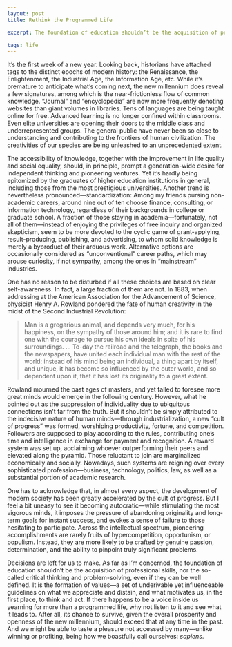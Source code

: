 ```yaml
---
layout: post
title: Rethink the Programmed Life

excerpt: The foundation of education shouldn’t be the acquisition of professional skills, nor the so-called critical thinking and problem-solving. It is the formation of values—a set of underivable yet influenceable guidelines on what we appreciate and distain, and what motivates us, in the first place, to think and act. <br /><br /> I feel a bit uneasy to see the cult of progress becoming autocratic—while stimulating the most vigorous minds, it imposes the pressure of abandoning originality and long-term goals for instant success, and evokes a sense of failure to those hesitating to participate. <br />

tags: life
---
```

It’s the first week of a new year. Looking back, historians have attached tags to the distinct epochs of modern history: the Renaissance, the Enlightenment, the Industrial Age, the Information Age, etc. While it’s premature to anticipate what’s coming next, the new millennium does reveal a few signatures, among which is the near-frictionless flow of common knowledge. “Journal” and “encyclopedia” are now more frequently denoting websites than giant volumes in libraries. Tens of languages are being taught online for free. Advanced learning is no longer confined within classrooms. Even elite universities are opening their doors to the middle class and underrepresented groups. The general public have never been so close to understanding and contributing to the frontiers of human civilization. The creativities of our species are being unleashed to an unprecedented extent.

The accessibility of knowledge, together with the improvement in life quality and social equality, should, in principle, prompt a generation-wide desire for independent thinking and pioneering ventures. Yet it’s hardly being epitomized by the graduates of higher education institutions in general, including those from the most prestigious universities. Another trend is nevertheless pronounced—standardization: Among my friends pursing non-academic careers, around nine out of ten choose finance, consulting, or information technology, regardless of their backgrounds in college or graduate school. A fraction of those staying in academia—fortunately, not all of them—instead of enjoying the privileges of free inquiry and organized skepticism, seem to be more devoted to the cyclic game of grant-applying, result-producing, publishing, and advertising, to whom solid knowledge is merely a byproduct of their arduous work. Alternative options are occasionally considered as “unconventional” career paths, which may arouse curiosity, if not sympathy, among the ones in “mainstream” industries.

One has no reason to be disturbed if all these choices are based on clear self-awareness. In fact, a large fraction of them are not. In 1883, when addressing at the American Association for the Advancement of Science, physicist Henry A. Rowland pondered the fate of human creativity in the midst of the Second Industrial Revolution:

>Man is a gregarious animal, and depends very much, for his happiness, on the sympathy of those around him; and it is rare to find one with the courage to pursue his own ideals in spite of his surroundings. ... To-day the railroad and the telegraph, the books and the newspapers, have united each individual man with the rest of the world: instead of his mind being an individual, a thing apart by itself, and unique, it has become so influenced by the outer world, and so dependent upon it, that it has lost its originality to a great extent.

Rowland mourned the past ages of masters, and yet failed to foresee more great minds would emerge in the following century. However, what he pointed out as the suppression of individuality due to ubiquitous connections isn’t far from the truth. But it shouldn’t be simply attributed to the indecisive nature of human minds—through industrialization, a new “cult of progress” was formed, worshiping productivity, fortune, and competition. Followers are supposed to play according to the rules, contributing one’s time and intelligence in exchange for payment and recognition. A reward system was set up, acclaiming whoever outperforming their peers and elevated along the pyramid. Those reluctant to join are marginalized economically and socially. Nowadays, such systems are reigning over every sophisticated profession—business, technology, politics, law, as well as a substantial portion of academic research. 

One has to acknowledge that, in almost every aspect, the development of modern society has been greatly accelerated by the cult of progress. But I feel a bit uneasy to see it becoming autocratic—while stimulating the most vigorous minds, it imposes the pressure of abandoning originality and long-term goals for instant success, and evokes a sense of failure to those hesitating to participate. Across the intellectual spectrum, pioneering accomplishments are rarely fruits of hypercompetition, opportunism, or populism. Instead, they are more likely to be crafted by genuine passion, determination, and the ability to pinpoint truly significant problems.

Decisions are left for us to make. As far as I’m concerned, the foundation of education shouldn’t be the acquisition of professional skills, nor the so-called critical thinking and problem-solving, even if they can be well defined. It is the formation of values—a set of underivable yet influenceable guidelines on what we appreciate and distain, and what motivates us, in the first place, to think and act. If there happens to be a voice inside us yearning for more than a programmed life, why not listen to it and see what it leads to. After all, its chance to survive, given the overall prosperity and openness of the new millennium, should exceed that at any time in the past. And we might be able to taste a pleasure not accessed by many—unlike winning or profiting, being how we boastfully call ourselves: _sapiens_. <br /><br />

